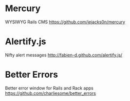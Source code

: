 # Mercury
WYSIWYG Rails CMS
https://github.com/jejacks0n/mercury

# Alertify.js
Nifty alert messages
http://fabien-d.github.com/alertify.js/

# Better Errors
Better error window for Rails and Rack apps
https://github.com/charliesome/better_errors
